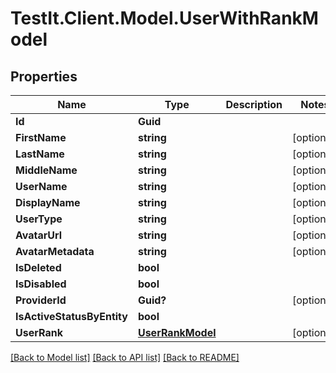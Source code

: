 # TestIt.Client.Model.UserWithRankModel

## Properties

Name | Type | Description | Notes
------------ | ------------- | ------------- | -------------
**Id** | **Guid** |  | 
**FirstName** | **string** |  | [optional] 
**LastName** | **string** |  | [optional] 
**MiddleName** | **string** |  | [optional] 
**UserName** | **string** |  | [optional] 
**DisplayName** | **string** |  | [optional] 
**UserType** | **string** |  | [optional] 
**AvatarUrl** | **string** |  | [optional] 
**AvatarMetadata** | **string** |  | [optional] 
**IsDeleted** | **bool** |  | 
**IsDisabled** | **bool** |  | 
**ProviderId** | **Guid?** |  | [optional] 
**IsActiveStatusByEntity** | **bool** |  | 
**UserRank** | [**UserRankModel**](UserRankModel.md) |  | [optional] 

[[Back to Model list]](../README.md#documentation-for-models) [[Back to API list]](../README.md#documentation-for-api-endpoints) [[Back to README]](../README.md)

